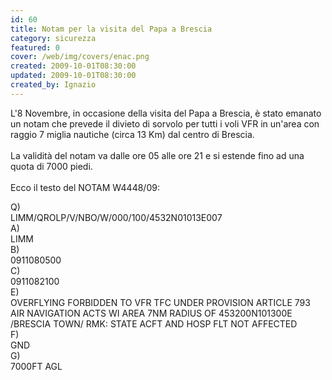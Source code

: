 ```yaml
---
id: 60
title: Notam per la visita del Papa a Brescia
category: sicurezza
featured: 0
cover: /web/img/covers/enac.png
created: 2009-10-01T08:30:00
updated: 2009-10-01T08:30:00
created_by: Ignazio
---
```


L'8 Novembre, in occasione della visita del Papa a Brescia, è stato emanato un notam che prevede il divieto di sorvolo per tutti i voli VFR in un'area con raggio 7 miglia nautiche (circa 13 Km) dal centro di Brescia.
<br/>
<br/>
La validità del notam va dalle ore 05 alle ore 21 e si estende fino ad una quota di 7000 piedi.
<br/>
<br/>
Ecco il testo del NOTAM W4448/09:

<div class="grid grid-cols-[auto,1fr] gap-x-3 gap-y-1">
    <div>Q)</div>
    <div>LIMM/QROLP/V/NBO/W/000/100/4532N01013E007</div>
    <div>A)</div>
    <div>LIMM</div>
    <div>B)</div>
    <div>0911080500</div>
    <div>C)</div>
    <div>0911082100</div>
    <div>E)</div>
    <div>OVERFLYING FORBIDDEN TO VFR TFC UNDER PROVISION ARTICLE 793 AIR NAVIGATION ACTS WI AREA 7NM RADIUS OF 453200N101300E /BRESCIA TOWN/ RMK: STATE ACFT AND HOSP FLT NOT AFFECTED</div>
    <div>F)</div>
    <div>GND</div>
    <div>G)</div>
    <div>7000FT AGL</div>
</div>
